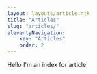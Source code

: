 ```yaml
---
layout: layouts/article.njk
title: "Articles"
slug: "articles/"
eleventyNavigation:
    key: "Articles"
    order: 2
---
```


Hello I'm an index for article